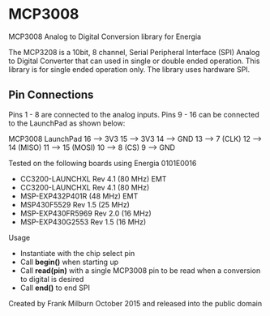 # MCP3008
MCP3008 Analog to Digital Conversion library for Energia

The MCP3208 is a 10bit, 8 channel, Serial Peripheral Interface (SPI) Analog to Digital Converter that can used in single or double ended operation.  This library is for single ended operation only.  The library uses hardware SPI.

Pin Connections
---------------
Pins 1 - 8 are connected to the analog inputs.  Pins 9 - 16 can be connected to the LaunchPad as shown below:
  
MCP3008   LaunchPad
16   -->   3V3
15   -->   3V3
14   -->   GND
13   -->   7      (CLK)
12   -->   14     (MISO)
11   -->   15     (MOSI)
10   -->   8      (CS)
9    -->   GND

Tested on the following boards using Energia 0101E0016

* CC3200-LAUNCHXL Rev 4.1 (80 MHz) EMT
* CC3200-LAUNCHXL Rev 4.1 (80 MHz)
* MSP-EXP432P401R (48 MHz) EMT
* MSP430F5529 Rev 1.5 (25 MHz)
* MSP-EXP430FR5969 Rev 2.0 (16 MHz)
* MSP-EXP430G2553 Rev 1.5 (16 MHz)

Usage
  
- Instantiate with the chip select pin
- Call **begin()** when starting up
- Call **read(pin)** with a single MCP3008 pin to be read when a conversion to digital is desired
- Call **end()** to end SPI

Created by Frank Milburn October 2015 and released into the public domain

